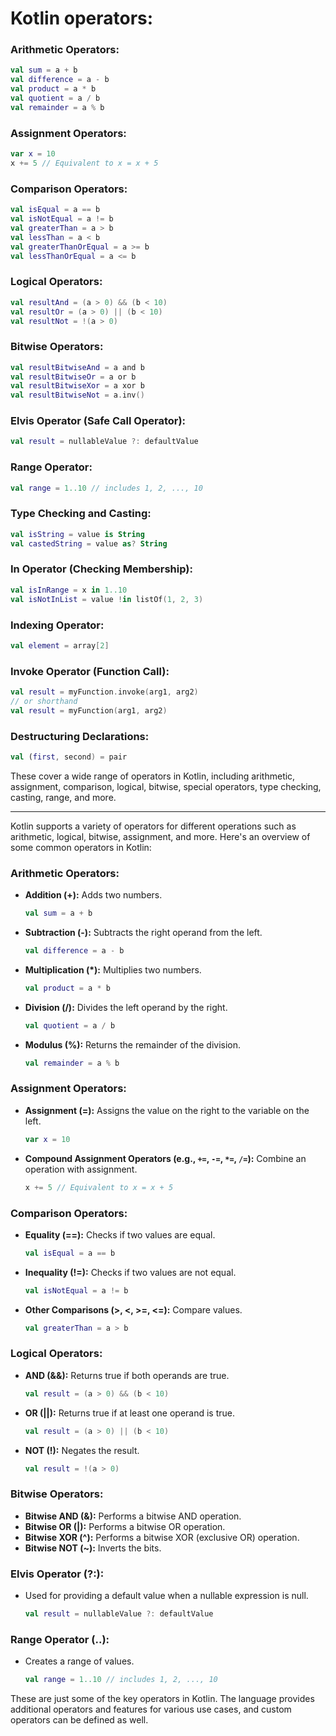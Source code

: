 # Kotlin operators:

### Arithmetic Operators:

```kotlin
val sum = a + b
val difference = a - b
val product = a * b
val quotient = a / b
val remainder = a % b
```

### Assignment Operators:

```kotlin
var x = 10
x += 5 // Equivalent to x = x + 5
```

### Comparison Operators:

```kotlin
val isEqual = a == b
val isNotEqual = a != b
val greaterThan = a > b
val lessThan = a < b
val greaterThanOrEqual = a >= b
val lessThanOrEqual = a <= b
```

### Logical Operators:

```kotlin
val resultAnd = (a > 0) && (b < 10)
val resultOr = (a > 0) || (b < 10)
val resultNot = !(a > 0)
```

### Bitwise Operators:

```kotlin
val resultBitwiseAnd = a and b
val resultBitwiseOr = a or b
val resultBitwiseXor = a xor b
val resultBitwiseNot = a.inv()
```

### Elvis Operator (Safe Call Operator):

```kotlin
val result = nullableValue ?: defaultValue
```

### Range Operator:

```kotlin
val range = 1..10 // includes 1, 2, ..., 10
```

### Type Checking and Casting:

```kotlin
val isString = value is String
val castedString = value as? String
```

### In Operator (Checking Membership):

```kotlin
val isInRange = x in 1..10
val isNotInList = value !in listOf(1, 2, 3)
```

### Indexing Operator:

```kotlin
val element = array[2]
```

### Invoke Operator (Function Call):

```kotlin
val result = myFunction.invoke(arg1, arg2)
// or shorthand
val result = myFunction(arg1, arg2)
```

### Destructuring Declarations:

```kotlin
val (first, second) = pair
```

These cover a wide range of operators in Kotlin, including arithmetic, assignment, comparison, logical, bitwise, special operators, type checking, casting, range, and more.


--- 

Kotlin supports a variety of operators for different operations such as arithmetic, logical, bitwise, assignment, and more. Here's an overview of some common operators in Kotlin:

### Arithmetic Operators:

- **Addition (+):** Adds two numbers.
  ```kotlin
  val sum = a + b
  ```

- **Subtraction (-):** Subtracts the right operand from the left.
  ```kotlin
  val difference = a - b
  ```

- **Multiplication (*):** Multiplies two numbers.
  ```kotlin
  val product = a * b
  ```

- **Division (/):** Divides the left operand by the right.
  ```kotlin
  val quotient = a / b
  ```

- **Modulus (%):** Returns the remainder of the division.
  ```kotlin
  val remainder = a % b
  ```

### Assignment Operators:

- **Assignment (=):** Assigns the value on the right to the variable on the left.
  ```kotlin
  var x = 10
  ```

- **Compound Assignment Operators (e.g., `+=`, `-=`, `*=`, `/=`):** Combine an operation with assignment.
  ```kotlin
  x += 5 // Equivalent to x = x + 5
  ```

### Comparison Operators:

- **Equality (==):** Checks if two values are equal.
  ```kotlin
  val isEqual = a == b
  ```

- **Inequality (!=):** Checks if two values are not equal.
  ```kotlin
  val isNotEqual = a != b
  ```

- **Other Comparisons (>, <, >=, <=):** Compare values.
  ```kotlin
  val greaterThan = a > b
  ```

### Logical Operators:

- **AND (&&):** Returns true if both operands are true.
  ```kotlin
  val result = (a > 0) && (b < 10)
  ```

- **OR (||):** Returns true if at least one operand is true.
  ```kotlin
  val result = (a > 0) || (b < 10)
  ```

- **NOT (!):** Negates the result.
  ```kotlin
  val result = !(a > 0)
  ```

### Bitwise Operators:

- **Bitwise AND (&):** Performs a bitwise AND operation.
- **Bitwise OR (|):** Performs a bitwise OR operation.
- **Bitwise XOR (^):** Performs a bitwise XOR (exclusive OR) operation.
- **Bitwise NOT (~):** Inverts the bits.

### Elvis Operator (?:):

- Used for providing a default value when a nullable expression is null.
  ```kotlin
  val result = nullableValue ?: defaultValue
  ```

### Range Operator (..):

- Creates a range of values.
  ```kotlin
  val range = 1..10 // includes 1, 2, ..., 10
  ```

These are just some of the key operators in Kotlin. The language provides additional operators and features for various use cases, and custom operators can be defined as well.